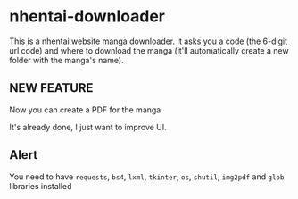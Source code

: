 # nhentai-downloader
This is a nhentai website manga downloader. It asks you a code (the 6-digit url code) and where to download the manga (it'll automatically create a new folder with the manga's name).

## NEW FEATURE
Now you can create a PDF for the manga

It's already done, I just want to improve UI.

## Alert
You need to have ```requests```, ```bs4```, ```lxml```, ```tkinter```, ```os```, ```shutil```, ```img2pdf``` and ```glob``` libraries installed
